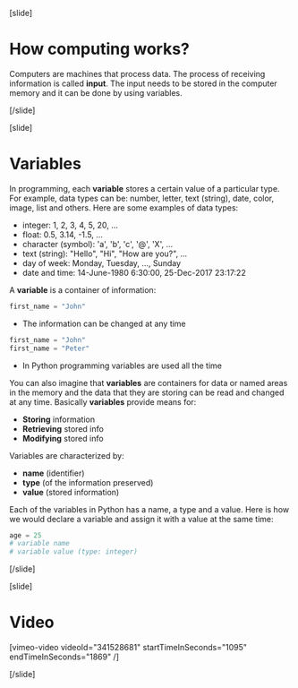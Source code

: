 [slide]
# How computing works?
Computers are machines that process data. The process of receiving 
information is called **input**. The input needs to be stored in
the computer memory and it can be done by using variables. 

[/slide]

[slide]
# Variables
In programming, each **variable** stores a certain value of a particular type. 
For example, data types can be: number, letter, text (string), date, color, 
image, list and others. Here are some examples of data types:

* integer: 1, 2, 3, 4, 5, 20, …
* float: 0.5, 3.14, -1.5, …
* character (symbol): 'a', 'b', 'c', '@', 'X', …
* text (string): "Hello", "Hi", "How are you?", …
* day of week: Monday, Tuesday, …, Sunday
* date and time: 14-June-1980 6:30:00, 25-Dec-2017 23:17:22

A **variable** is a container of information:
```python
first_name = "John"
``` 

* The information can be changed at any time
```python
first_name = "John"
first_name = "Peter"
``` 
* In Python programming variables are used all the time

You can also imagine that **variables** are containers for data or named areas in the memory
and the data that they are storing can be read and changed at any time. Basically **variables**
provide means for:

* **Storing** information
* **Retrieving** stored info
* **Modifying** stored info

Variables are characterized by:

* **name** (identifier)
* **type** (of the information preserved)
* **value** (stored information)

Each of the variables in Python has a name, a type and a value. Here is how we would 
declare a variable and assign it with a value at the same time:
```python
age = 25
# variable name
# variable value (type: integer)
```
[/slide]

[slide]
# Video

[vimeo-video videoId="341528681" startTimeInSeconds="1095" endTimeInSeconds="1869" /]

[/slide]